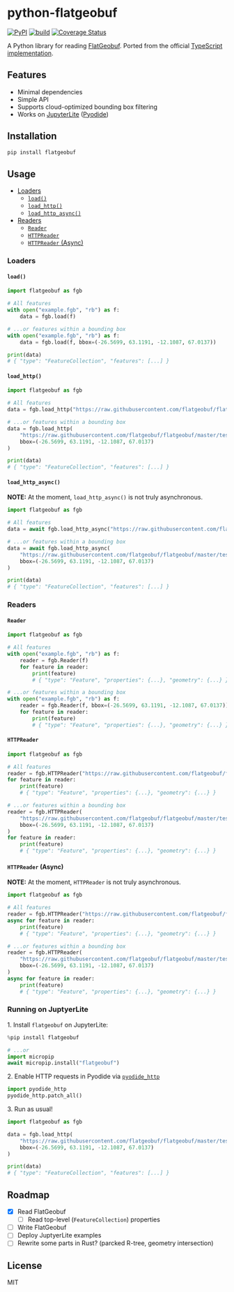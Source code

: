 # python-flatgeobuf

[![PyPI](https://img.shields.io/pypi/v/flatgeobuf.svg)](https://pypi.org/project/flatgeobuf/)
[![build](https://github.com/ozekik/python-flatgeobuf/actions/workflows/ci.yaml/badge.svg)](https://github.com/ozekik/python-flatgeobuf/actions/workflows/ci.yaml)
[![Coverage Status](https://codecov.io/gh/ozekik/python-flatgeobuf/branch/master/graph/badge.svg)](https://codecov.io/gh/ozekik/python-flatgeobuf)

A Python library for reading [FlatGeobuf](https://flatgeobuf.org/).
Ported from the official [TypeScript implementation](https://github.com/flatgeobuf/flatgeobuf/tree/master/src/ts).

## Features

- Minimal dependencies
- Simple API
- Supports cloud-optimized bounding box filtering
- Works on [JupyterLite](https://github.com/jupyterlite/jupyterlite) ([Pyodide](https://pyodide.org/))

## Installation

```bash
pip install flatgeobuf
```

## Usage

- [Loaders](#loaders)
    - [`load()`](#load)
    - [`load_http()`](#load_http)
    - [`load_http_async()`](#load_http_async)
- [Readers](#readers)
    - [`Reader`](#reader)
    - [`HTTPReader`](#httpreader)
    - [`HTTPReader` (Async)](#httpreader-async)

### Loaders

#### `load()`

```python
import flatgeobuf as fgb

# All features
with open("example.fgb", "rb") as f:
    data = fgb.load(f)

# ...or features within a bounding box
with open("example.fgb", "rb") as f:
    data = fgb.load(f, bbox=(-26.5699, 63.1191, -12.1087, 67.0137))

print(data)
# { "type": "FeatureCollection", "features": [...] }
```

#### `load_http()`

```python
import flatgeobuf as fgb

# All features
data = fgb.load_http("https://raw.githubusercontent.com/flatgeobuf/flatgeobuf/master/test/data/countries.fgb")

# ...or features within a bounding box
data = fgb.load_http(
    "https://raw.githubusercontent.com/flatgeobuf/flatgeobuf/master/test/data/countries.fgb",
    bbox=(-26.5699, 63.1191, -12.1087, 67.0137)
)

print(data)
# { "type": "FeatureCollection", "features": [...] }
```

#### `load_http_async()`

**NOTE:** At the moment, `load_http_async()` is not truly asynchronous.

```python
import flatgeobuf as fgb

# All features
data = await fgb.load_http_async("https://raw.githubusercontent.com/flatgeobuf/flatgeobuf/master/test/data/countries.fgb")

# ...or features within a bounding box
data = await fgb.load_http_async(
    "https://raw.githubusercontent.com/flatgeobuf/flatgeobuf/master/test/data/countries.fgb",
    bbox=(-26.5699, 63.1191, -12.1087, 67.0137)
)

print(data)
# { "type": "FeatureCollection", "features": [...] }
```

### Readers

#### `Reader`

```python
import flatgeobuf as fgb

# All features
with open("example.fgb", "rb") as f:
    reader = fgb.Reader(f)
    for feature in reader:
        print(feature)
        # { "type": "Feature", "properties": {...}, "geometry": {...} }

# ...or features within a bounding box
with open("example.fgb", "rb") as f:
    reader = fgb.Reader(f, bbox=(-26.5699, 63.1191, -12.1087, 67.0137))
    for feature in reader:
        print(feature)
        # { "type": "Feature", "properties": {...}, "geometry": {...} }
```

#### `HTTPReader`

```python
import flatgeobuf as fgb

# All features
reader = fgb.HTTPReader("https://raw.githubusercontent.com/flatgeobuf/flatgeobuf/master/test/data/countries.fgb")
for feature in reader:
    print(feature)
    # { "type": "Feature", "properties": {...}, "geometry": {...} }

# ...or features within a bounding box
reader = fgb.HTTPReader(
    "https://raw.githubusercontent.com/flatgeobuf/flatgeobuf/master/test/data/countries.fgb",
    bbox=(-26.5699, 63.1191, -12.1087, 67.0137)
)
for feature in reader:
    print(feature)
    # { "type": "Feature", "properties": {...}, "geometry": {...} }
```

#### `HTTPReader` (Async)

**NOTE:** At the moment, `HTTPReader` is not truly asynchronous.

```python
import flatgeobuf as fgb

# All features
reader = fgb.HTTPReader("https://raw.githubusercontent.com/flatgeobuf/flatgeobuf/master/test/data/countries.fgb")
async for feature in reader:
    print(feature)
    # { "type": "Feature", "properties": {...}, "geometry": {...} }

# ...or features within a bounding box
reader = fgb.HTTPReader(
    "https://raw.githubusercontent.com/flatgeobuf/flatgeobuf/master/test/data/countries.fgb",
    bbox=(-26.5699, 63.1191, -12.1087, 67.0137)
)
async for feature in reader:
    print(feature)
    # { "type": "Feature", "properties": {...}, "geometry": {...} }
```

### Running on JuptyerLite

1\. Install `flatgeobuf` on JupyterLite:

```python
%pip install flatgeobuf

# ...or
import micropip
await micropip.install("flatgeobuf")
```

2\. Enable HTTP requests in Pyodide via [`pyodide_http`](https://github.com/koenvo/pyodide-http)

```python
import pyodide_http
pyodide_http.patch_all()
```

3\. Run as usual!

```python
import flatgeobuf as fgb

data = fgb.load_http(
    "https://raw.githubusercontent.com/flatgeobuf/flatgeobuf/master/test/data/countries.fgb",
    bbox=(-26.5699, 63.1191, -12.1087, 67.0137)
)

print(data)
# { "type": "FeatureCollection", "features": [...] }
```

## Roadmap

- [x] Read FlatGeobuf
  - [ ] Read top-level (`FeatureCollection`) properties
- [ ] Write FlatGeobuf
- [ ] Deploy JuptyerLite examples
- [ ] Rewrite some parts in Rust? (parcked R-tree, geometry intersection)

## License

MIT
